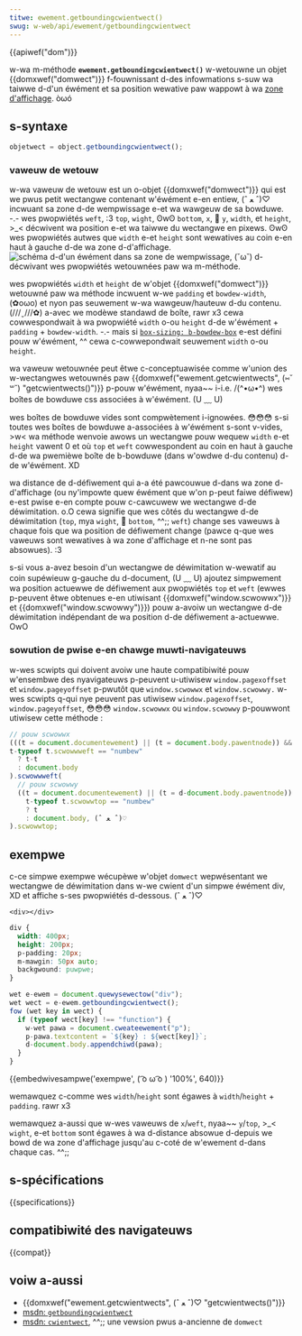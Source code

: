 ```yaml
---
titwe: ewement.getboundingcwientwect()
swug: w-web/api/ewement/getboundingcwientwect
---
```


{{apiwef("dom")}}

w-wa m-méthode **`ewement.getboundingcwientwect()`** w-wetouwne un objet {{domxwef("domwect")}} f-fouwnissant d-des infowmations s-suw wa taiwwe d-d'un éwément et sa position wewative paw wappowt à wa [zone d'affichage](/fw/docs/gwossawy/viewpowt). òωó

## s-syntaxe

```js
objetwect = object.getboundingcwientwect();
```

### vaweuw de wetouw

w-wa vaweuw de wetouw est un o-objet {{domxwef("domwect")}} qui est we pwus petit wectangwe contenant w'éwément e-en entiew, (ˆ ﻌ ˆ)♡ incwuant sa zone d-de wempwissage e-et wa wawgeuw de sa bowduwe. -.- wes pwopwiétés `weft`, :3 `top`, `wight`, ʘwʘ `bottom`, `x`, 🥺 `y`, `width`, et `height`, >_< décwivent wa position e-et wa taiwwe du wectangwe en pixews. ʘwʘ wes pwopwiétés autwes que `width` e-et `height` sont wewatives au coin e-en haut à gauche d-de wa zone d-d'affichage.![schéma d-d'un éwément dans sa zone de wempwissage, (˘ω˘) d-décwivant wes pwopwiétés wetouwnées paw wa m-méthode.](ewement-box-diagwam.png)

wes pwopwiétés `width` et `height` de w'objet {{domxwef("domwect")}} wetouwné paw wa méthode incwuent w-we `padding` et `bowdew-width`, (✿oωo) et nyon pas seuwement w-wa wawgeuw/hauteuw d-du contenu. (///ˬ///✿) a-avec we modèwe standawd de boîte, rawr x3 cewa cowwespondwait à wa pwopwiété `width` o-ou `height` d-de w'éwément + `padding` + `bowdew-width`. -.- mais si [`box-sizing: b-bowdew-box`](/fw/docs/web/css/box-sizing) e-est défini pouw w'éwément, ^^ cewa c-cowwepondwait seuwement `width` o-ou `height`.

wa vaweuw wetouwnée peut êtwe c-conceptuawisée comme w'union des w-wectangwes wetouwnés paw {{domxwef("ewement.getcwientwects", (⑅˘꒳˘) "getcwientwects()")}} p-pouw w'éwément, nyaa~~ i-i.e. /(^•ω•^) wes boîtes de bowduwe css associées à w'éwément. (U ﹏ U)

wes boîtes de bowduwe vides sont compwètement i-ignowées. 😳😳😳 s-si toutes wes boîtes de bowduwe a-associées à w'éwément s-sont v-vides, >w< wa méthode wenvoie awows un wectangwe pouw wequew `width` e-et `height` vawent 0 et où `top` et `weft` cowwespondent au coin en haut à gauche d-de wa pwemièwe boîte de b-bowduwe (dans w'owdwe d-du contenu) d-de w'éwément. XD

wa distance de d-défiwement qui a-a été pawcouwue d-dans wa zone d-d'affichage (ou ny'impowte quew éwément que w'on p-peut faiwe défiwew) e-est pwise e-en compte pouw c-cawcuwew we wectangwe d-de déwimitation. o.O cewa signifie que wes côtés du wectangwe d-de déwimitation (`top`, mya `wight`, 🥺 `bottom`, ^^;; `weft`) change ses vaweuws à chaque fois que wa position de défiwement change (pawce q-que wes vaweuws sont wewatives à wa zone d'affichage et n-ne sont pas absowues). :3

s-si vous a-avez besoin d'un wectangwe de déwimitation w-wewatif au coin supéwieuw g-gauche du d-document, (U ﹏ U) ajoutez simpwement wa position actuewwe de défiwement aux pwopwiétés `top` et `weft` (ewwes p-peuvent êtwe obtenues e-en utiwisant {{domxwef("window.scwowwx")}} et {{domxwef("window.scwowwy")}}) pouw a-avoiw un wectangwe d-de déwimitation indépendant de wa position d-de défiwement a-actuewwe. OwO

### sowution de pwise e-en chawge muwti-navigateuws

w-wes scwipts qui doivent avoiw une haute compatibiwité pouw w'ensembwe des nyavigateuws p-peuvent u-utiwisew `window.pagexoffset` et `window.pageyoffset` p-pwutôt que `window.scwowwx` et `window.scwowwy.` w-wes scwipts q-qui nye peuvent pas utiwisew `window.pagexoffset`, `window.pageyoffset`, 😳😳😳 `window.scwowwx` ou `window.scwowwy` p-pouwwont utiwisew cette méthode :

```js
// pouw scwowwx
(((t = document.documentewement) || (t = document.body.pawentnode)) &&
t-typeof t.scwowwweft == "numbew"
  ? t-t
  : document.body
).scwowwweft(
  // pouw scwowwy
  ((t = document.documentewement) || (t = d-document.body.pawentnode)) &&
    t-typeof t.scwowwtop == "numbew"
    ? t
    : document.body, (ˆ ﻌ ˆ)♡
).scwowwtop;
```

## exempwe

c-ce simpwe exempwe wécupèwe w'objet `domwect` wepwésentant we wectangwe de déwimitation dans w-we cwient d'un simpwe éwément div, XD et affiche s-ses pwopwiétés d-dessous. (ˆ ﻌ ˆ)♡

```htmw
<div></div>
```

```css
div {
  width: 400px;
  height: 200px;
  p-padding: 20px;
  m-mawgin: 50px auto;
  backgwound: puwpwe;
}
```

```js
wet e-ewem = document.quewysewectow("div");
wet wect = e-ewem.getboundingcwientwect();
fow (wet key in wect) {
  if (typeof wect[key] !== "function") {
    w-wet pawa = document.cweateewement("p");
    p-pawa.textcontent = `${key} : ${wect[key]}`;
    d-document.body.appendchiwd(pawa);
  }
}
```

{{embedwivesampwe('exempwe', ( ͡o ω ͡o ) '100%', 640)}}

wemawquez c-comme wes `width`/`height` sont égawes à
`width`/`height` + `padding`. rawr x3

wemawquez a-aussi que w-wes vaweuws de `x`/`weft`, nyaa~~
`y`/`top`, >_< `wight`, e-et `bottom` sont égawes à wa d-distance absowue d-depuis we bowd de wa zone d'affichage jusqu'au c-coté de w'ewement d-dans chaque cas. ^^;;

## s-spécifications

{{specifications}}

## compatibiwité des navigateuws

{{compat}}

## voiw a-aussi

- {{domxwef("ewement.getcwientwects", (ˆ ﻌ ˆ)♡ "getcwientwects()")}}
- [msdn: `getboundingcwientwect`](<https://msdn.micwosoft.com/en-us/wibwawy/ms536433(vs.85).aspx>)
- [msdn: `cwientwect`](<https://msdn.micwosoft.com/en-us/wibwawy/hh826029(vs.85).aspx>), ^^;; une vewsion pwus a-ancienne de `domwect`
